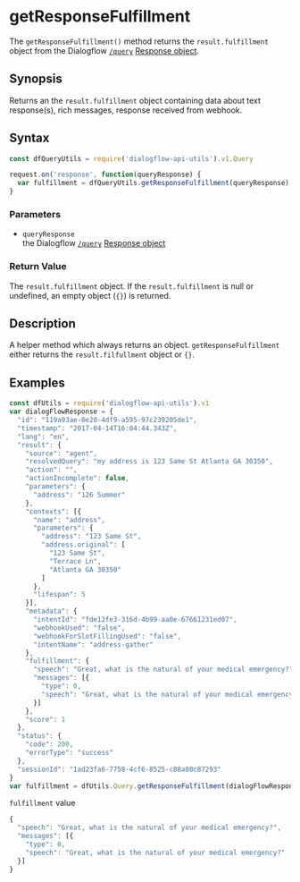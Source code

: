 # getResponseFulfillment
The `getResponseFulfillment()` method returns the `result.fulfillment` object from the Dialogflow [`/query`](https://dialogflow.com/docs/reference/agent/query#get_and_post_responses) [Response object](https://dialogflow.com/docs/reference/agent/query#get_and_post_responses).

## Synopsis
Returns an the `result.fulfillment` object containing data about text response(s), rich messages, response received from webhook.

## Syntax

```js
const dfQueryUtils = require('dialogflow-api-utils').v1.Query

request.on('response', function(queryResponse) {
  var fulfillment = dfQueryUtils.getResponseFulfillment(queryResponse)
}
```

### Parameters
- `queryResponse`<br>
   the Dialogflow [`/query`](https://dialogflow.com/docs/reference/agent/query#get_and_post_responses) [Response object](https://dialogflow.com/docs/reference/agent/query#get_and_post_responses)

### Return Value
The `result.fulfillment` object. If the `result.fulfillment` is null or undefined, an empty object (`{}`) is returned.

## Description
A helper method which always returns an object. `getResponseFulfillment` either returns the `result.filfullment` object or `{}`.

## Examples
```js
const dfUtils = require('dialogflow-api-utils').v1
var dialogFlowResponse = {
  "id": "119a93ae-0e20-4df9-a595-97c239205de1",
  "timestamp": "2017-04-14T16:04:44.343Z",
  "lang": "en",
  "result": {
    "source": "agent",
    "resolvedQuery": "my address is 123 Same St Atlanta GA 30350",
    "action": "",
    "actionIncomplete": false,
    "parameters": {
      "address": "126 Summer"
    },
    "contexts": [{
      "name": "address",
      "parameters": {
        "address": "123 Same St",
        "address.original": [
          "123 Same St",
          "Terrace Ln",
          "Atlanta GA 30350"
        ]
      },
      "lifespan": 5
    }],
    "metadata": {
      "intentId": "fde12fe3-316d-4b99-aa0e-67661231ed07",
      "webhookUsed": "false",
      "webhookForSlotFillingUsed": "false",
      "intentName": "address-gather"
    },
    "fulfillment": {
      "speech": "Great, what is the natural of your medical emergency?",
      "messages": [{
        "type": 0,
        "speech": "Great, what is the natural of your medical emergency?"
      }]
    },
    "score": 1
  },
  "status": {
    "code": 200,
    "errorType": "success"
  },
  "sessionId": "1ad23fa6-7758-4cf6-8525-c88a08c87293"
}
var fulfillment = dfUtils.Query.getResponseFulfillment(dialogFlowResponse)
```
`fulfillment` value

```js
{
  "speech": "Great, what is the natural of your medical emergency?",
  "messages": [{
    "type": 0,
    "speech": "Great, what is the natural of your medical emergency?"
  }]
}
```
